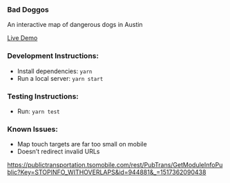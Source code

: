 ### Bad Doggos

An interactive map of dangerous dogs in Austin

[Live Demo](https://bad-doggos.ideakeg.xyz)

### Development Instructions:

* Install dependencies: `yarn`
* Run a local server: `yarn start`

### Testing Instructions:

* Run: `yarn test`

### Known Issues:

* Map touch targets are far too small on mobile
* Doesn’t redirect invalid URLs

https://publictransportation.tsomobile.com/rest/PubTrans/GetModuleInfoPublic?Key=STOPINFO_WITHOVERLAPS&id=944881&_=1517362090438
